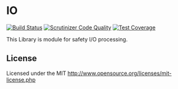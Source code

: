 # IO
[![Build Status](https://travis-ci.org/webstream-framework/IO.svg?branch=master)](https://travis-ci.org/webstream-framework/IO)
[![Scrutinizer Code Quality](https://scrutinizer-ci.com/g/webstream-framework/IO/badges/quality-score.png?b=master)](https://scrutinizer-ci.com/g/webstream-framework/IO/?branch=master)
[![Test Coverage](https://codeclimate.com/github/webstream-framework/IO/badges/coverage.svg)](https://codeclimate.com/github/webstream-framework/IO/coverage)

This Library is module for safety I/O processing.

## License
Licensed under the MIT
http://www.opensource.org/licenses/mit-license.php
